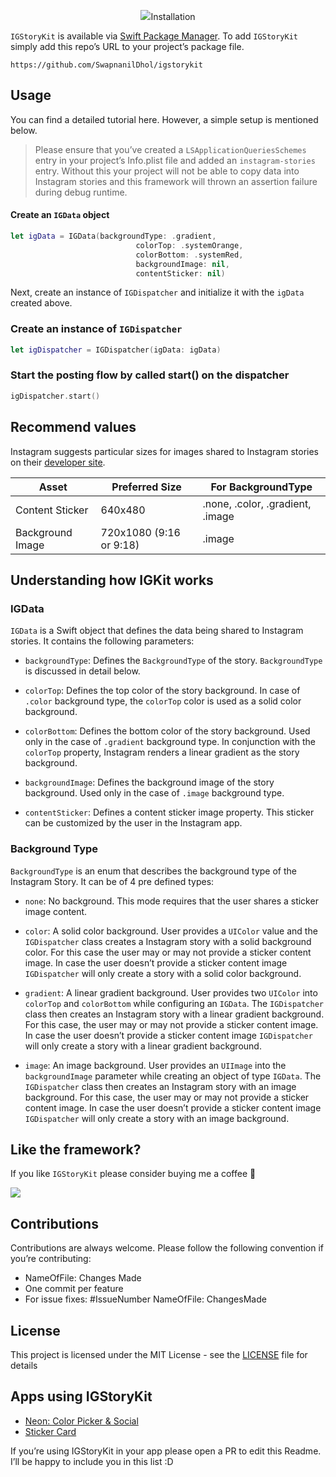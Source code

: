 <p align="center">
  <img src="https://raw.githubusercontent.com/SwapnanilDhol/IGStoryKit/main/Resources/IGStoryKitCover.png” width=400 />
</p>
---
## Overview
`IGStoryKit ` lets you easily share content stickers with different background types to Instagram stories from your iOS and iPadOS apps.

## Installation 
`IGStoryKit` is available via [Swift Package Manager](https://swift.org/package-manager/). To add `IGStoryKit` simply add this repo’s URL to your project’s package file. 

```
https://github.com/SwapnanilDhol/igstorykit
```

## Usage 
You can find a detailed tutorial here. However, a simple setup is mentioned below.

> Please ensure that you’ve created a `LSApplicationQueriesSchemes` entry in your project’s Info.plist file and added an `instagram-stories` entry. Without this your project will not be able to copy data into Instagram stories and this framework will thrown an assertion failure during debug runtime. 

#### Create an `IGData` object
```swift
let igData = IGData(backgroundType: .gradient,
                            colorTop: .systemOrange,
                            colorBottom: .systemRed,
                            backgroundImage: nil,
                            contentSticker: nil)
```

Next, create an instance of `IGDispatcher` and initialize it with the `igData` created above.

### Create an instance of  `IGDispatcher`
```swift 
let igDispatcher = IGDispatcher(igData: igData)
```

### Start the posting flow by called start() on the dispatcher
```swift
igDispatcher.start()
```

## Recommend values 
Instagram suggests particular sizes for images shared to Instagram stories on their [developer site](https://developers.facebook.com/docs/instagram/sharing-to-stories/). 

| Asset            | Preferred Size          | For BackgroundType               |
|------------------|-------------------------|----------------------------------|
| Content Sticker  | 640x480                 | .none, .color, .gradient, .image |
| Background Image | 720x1080 (9:16 or 9:18) | .image                           |

## Understanding how IGKit works 
### IGData 
`IGData` is a Swift object that defines the data being shared to Instagram stories. It contains the following parameters:

* `backgroundType`: Defines the `BackgroundType` of the story. `BackgroundType` is discussed in detail below.

* `colorTop`: Defines the top color of the story background. In case of `.color` background type, the `colorTop` color is used as a solid color background.

* `colorBottom`: Defines the bottom color of the story background. Used only in the case of `.gradient` background type. In conjunction with the `colorTop` property, Instagram renders a linear gradient as the story background. 

* `backgroundImage`: Defines the background image of the story background. Used only in the case of `.image` background type. 

* `contentSticker`: Defines a content sticker image property. This sticker can be customized by the user in the Instagram app.

### Background Type 
`BackgroundType` is an enum that describes the background type of the Instagram Story. It can be of 4 pre defined types: 

* `none`: No background. This mode requires that the user shares a sticker image content.

* `color`: A solid color background. User provides a `UIColor` value and the `IGDispatcher` class creates a Instagram story with a solid background color. For this case the user may or may not provide a sticker content image. In case the user doesn’t provide a sticker content image `IGDispatcher` will only create a story with a solid color background.

* `gradient`: A linear gradient background. User provides two `UIColor` into `colorTop` and `colorBottom` while configuring an `IGData`. The `IGDispatcher` class then creates an Instagram story with a linear gradient background. For this case, the user may or may not provide a sticker content image. In case the user doesn’t provide a sticker content image `IGDispatcher` will only create a story with a linear gradient background.

* `image`: An image background. User provides an `UIImage` into the `backgroundImage` parameter while creating an object of type `IGData`. The `IGDispatcher` class then creates an Instagram story with an image background. For this case, the user may or may not provide a sticker content image. In case the user doesn’t provide a sticker content image `IGDispatcher` will only create a story with an image background.

## Like the framework?
If you like `IGStoryKit` please consider buying me a coffee 🥰

<a href="https://www.buymeacoffee.com/swapnanildhol"><img src="https://img.buymeacoffee.com/button-api/?text=Buy me a coffee&emoji=&slug=swapnanildhol&button_colour=5F7FFF&font_colour=ffffff&font_family=Cookie&outline_colour=000000&coffee_colour=FFDD00"></a>

## Contributions 
Contributions are always welcome. Please follow the following convention if you’re contributing:
* NameOfFile: Changes Made 
* One commit per feature 
* For issue fixes: #IssueNumber NameOfFile: ChangesMade

## License
This project is licensed under the MIT License - see the  [LICENSE](https://github.com/)  file for details

## Apps using IGStoryKit 
* [Neon: Color Picker & Social](https://apps.apple.com/us/app/neon-real-time-color-picker/id1480273650?ls=1)
* [Sticker Card](https://apps.apple.com/us/app/neon-real-time-color-picker/id1480273650?ls=1)

If you’re using IGStoryKit in your app please open a PR to edit this Readme. I’ll be happy to include you in this list :D 
